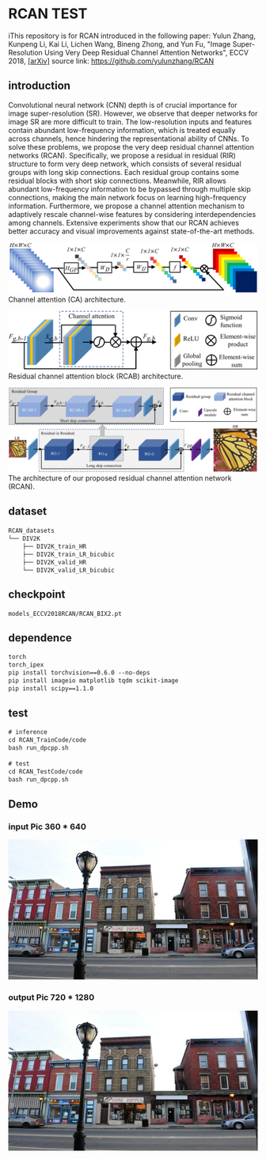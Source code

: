 # RCAN TEST

iThis repository is for RCAN introduced in the following paper:
Yulun Zhang, Kunpeng Li, Kai Li, Lichen Wang, Bineng Zhong, and Yun Fu, "Image Super-Resolution Using Very Deep Residual Channel Attention Networks", ECCV 2018, [[arXiv]][1]
source link: https://github.com/yulunzhang/RCAN

## introduction

Convolutional neural network (CNN) depth is of crucial importance for image super-resolution (SR). However, we observe that deeper networks for image SR are more difficult to train. The low-resolution inputs and features contain abundant low-frequency information, which is treated equally across channels, hence hindering the representational ability of CNNs. To solve these problems, we propose the very deep residual channel attention networks (RCAN). Specifically, we propose a residual in residual (RIR) structure to form very deep network, which consists of several residual groups with long skip connections. Each residual group contains some residual blocks with short skip connections. Meanwhile, RIR allows abundant low-frequency information to be bypassed through multiple skip connections, making the main network focus on learning high-frequency information. Furthermore, we propose a channel attention mechanism to adaptively rescale channel-wise features by considering interdependencies among channels. Extensive experiments show that our RCAN achieves better accuracy and visual improvements against state-of-the-art methods.

![CA](Figs/CA.PNG)
Channel attention (CA) architecture.

![RCAB](Figs/RCAB.PNG)
Residual channel attention block (RCAB) architecture.

![RCAN](Figs/RCAN.PNG)
The architecture of our proposed residual channel attention network (RCAN).

## dataset
```
RCAN_datasets
└── DIV2K
    ├── DIV2K_train_HR
    ├── DIV2K_train_LR_bicubic
    ├── DIV2K_valid_HR
    └── DIV2K_valid_LR_bicubic
```

## checkpoint
```
models_ECCV2018RCAN/RCAN_BIX2.pt
```

## dependence
```
torch
torch_ipex
pip install torchvision==0.6.0 --no-deps
pip install imageio matplotlib tqdm scikit-image
pip install scipy==1.1.0
```

## test
```
# inference
cd RCAN_TrainCode/code
bash run_dpcpp.sh

# test
cd RCAN_TestCode/code
bash run_dpcpp.sh
```

## Demo

### input Pic 360 * 640
![input](Figs/input.jpg)
### output Pic 720 * 1280
![output](Figs/output.png)


[1]: https://arxiv.org/abs/1807.02758